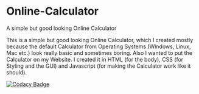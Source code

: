 # Online-Calculator

A simple but good looking Online Calculator

This is a simple but good looking Online Calculator, which I created mostly because the default Calculator from Operating Systems
(Windows, Linux, Mac etc.) look really basic and sometimes boring.
Also I wanted to put the Calculator on my Website. I created it in HTML (for the body), CSS (for Styling and the GUI) and Javascript
(for making the Calculator work like it should).

[![Codacy Badge](https://app.codacy.com/project/badge/Grade/f71236a46c974744a7426561be5ce78c)](https://www.codacy.com/gh/FirephoenixX02/Online-Calculator/dashboard?utm_source=github.com&amp;utm_medium=referral&amp;utm_content=FirephoenixX02/Online-Calculator&amp;utm_campaign=Badge_Grade)
